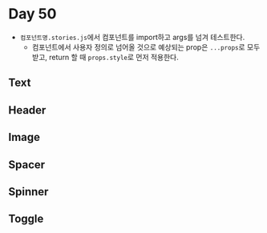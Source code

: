 # Day 50

- `컴포넌트명.stories.js`에서 컴포넌트를 import하고 args를 넘겨 테스트한다.
  - 컴포넌트에서 사용자 정의로 넘어올 것으로 예상되는 prop은 `...props`로 모두 받고, return 할 때 `props.style`로 먼저 적용한다.

## Text

## Header

## Image

## Spacer

## Spinner

## Toggle
